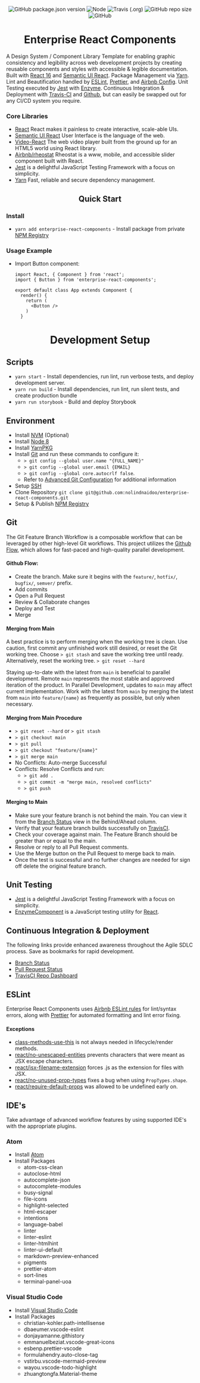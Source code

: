 <div align="center">

![GitHub package.json version](https://img.shields.io/github/package-json/v/nolindnaidoo/enterprise-react-components) ![Node](https://img.shields.io/badge/node%20-8-yellow.svg) ![Travis (.org)](https://img.shields.io/travis/nolindnaidoo/enterprise-react-components) ![GitHub repo size](https://img.shields.io/github/repo-size/nolindnaidoo/enterprise-react-components?color=g) ![GitHub](https://img.shields.io/github/license/nolindnaidoo/enterprise-react-components)

</div>

<h1 align="center">Enterprise React Components</h1>

A Design System / Component Library Template for enabling graphic consistency and legibility across web development projects by creating reusable components and styles with accessible & legible documentation. Built with [React 16](https://reactjs.org) and [Semantic UI React](https://react.semantic-ui.com/introduction). Package Management via [Yarn](https://yarnpkg.com/en/). Lint and Beautification handled by [ESLint](https://eslint.org/), [Prettier](https://prettier.io/), and [Airbnb Config](https://www.npmjs.com/package/eslint-config-airbnb). Unit Testing executed by [Jest](https://facebook.github.io/jest/) with [Enzyme](https://github.com/airbnb/enzyme). Continuous Integration & Deployment with [Travis-CI](https://travis-ci.com/) and [Github](https://github.com/), but can easily be swapped out for any CI/CD system you require.

### Core Libraries

- [React](https://facebook.github.io/react) React makes it painless to create interactive, scale-able UIs.
- [Semantic UI React](https://react.semantic-ui.com/introduction) User Interface is the language of the web.
- [Video-React](https://video-react.js.org) The web video player built from the ground up for an HTML5 world using React library.
- [Airbnb/rheostat](https://github.com/airbnb/rheostat) Rheostat is a www, mobile, and accessible slider component built with React.
- [Jest](https://facebook.github.io/jest/) is a delightful JavaScript Testing Framework with a focus on simplicity.
- [Yarn](https://yarnpkg.com/en/) Fast, reliable and secure dependency management.

<h2 align="center">Quick Start</h2>

### Install

- `yarn add enterprise-react-components` - Install package from private [NPM Registry](https://docs.npmjs.com/getting-started)

### Usage Example

- Import Button component:

  ```
  import React, { Component } from 'react';
  import { Button } from 'enterprise-react-components';

  export default class App extends Component {
    render() {
      return (
        <Button />
      )
    }
  ```

<h1 align="center">Development Setup</h1>

## Scripts

- `yarn start` - Install dependencies, run lint, run verbose tests, and deploy development server.
- `yarn run build` - Install dependencies, run lint, run silent tests, and create production bundle
- `yarn run storybook` - Build and deploy Storybook

## Environment

- Install [NVM](https://github.com/nvm-sh/nvm) (Optional)
- Install [Node 8](https://nodejs.org/dist/latest-v8.x/)
- Install [YarnPKG](https://yarnpkg.com/en/docs/install)
- Install [Git](https://git-scm.com/downloads) and run these commands to configure it:
  - `> git config --global user.name "{FULL_NAME}"`
  - `> git config --global user.email {EMAIL}`
  - `> git config --global core.autocrlf false`.
  - Refer to [Advanced Git Configuration](https://git-scm.com/book/en/v2/Customizing-Git-Git-Configuration) for additional information
- Setup [SSH](https://help.github.com/articles/connecting-to-github-with-ssh/)
- Clone Repository `git clone git@github.com:nolindnaidoo/enterprise-react-components.git`
- Setup & Publish [NPM Registry](https://docs.npmjs.com/getting-started)

## Git

The Git Feature Branch Workflow is a composable workflow that can be leveraged by other high-level Git workflows. This project utilizes the [Github Flow](https://guides.github.com/introduction/flow/), which allows for fast-paced and high-quality parallel development.

#### Github Flow:

- Create the branch. Make sure it begins with the `feature/`, `hotfix/`, `bugfix/`, `semver/` prefix.
- Add commits
- Open a Pull Request
- Review & Collaborate changes
- Deploy and Test
- Merge

#### Merging from Main

A best practice is to perform merging when the working tree is clean. Use caution, first commit any unfinished work still desired, or reset the Git working tree. Choose `> git stash` and save the working tree until ready. Alternatively, reset the working tree. `> git reset --hard`

Staying up-to-date with the latest from `main` is beneficial to parallel development. Remote `main` represents the most stable and approved iteration of the product. In Parallel Development, updates to `main` may affect current implementation. Work with the latest from `main` by merging the latest from `main` into `feature/{name}` as frequently as possible, but only when necessary.

#### Merging from Main Procedure

- `> git reset --hard` or `> git stash`
- `> git checkout main`
- `> git pull`
- `> git checkout "feature/{name}"`
- `> git merge main`
- No Conflicts: Auto-merge Successful
- Conflicts: Resolve Conflicts and run:
  - `> git add .`
  - `> git commit -m "merge main, resolved conflicts"`
  - `> git push`

#### Merging to Main

- Make sure your feature branch is not behind the main. You can view it from the [Branch Status](https://github.com/nolindnaidoo/enterprise-react-components/branches) view in the Behind/Ahead column.
- Verify that your feature branch builds successfully on [TravisCI](https://travis-ci.org/github/nolindnaidoo/enterprise-react-components/branches).
- Check your coverage against main. The Feature Branch should be greater than or equal to the main.
- Resolve or reply to all Pull Request comments.
- Use the Merge button on the Pull Request to merge back to main.
- Once the test is successful and no further changes are needed for sign off delete the original feature branch.

## Unit Testing

- [Jest](https://facebook.github.io/jest/) is a delightful JavaScript Testing Framework with a focus on simplicity.
- [EnzymeComponent](https://github.com/airbnb/enzyme) is a JavaScript testing utility for [React](https://facebook.github.io/react).

## Continuous Integration & Deployment

The following links provide enhanced awareness throughout the Agile SDLC process. Save as bookmarks for rapid development.

- [Branch Status](https://github.com/nolindnaidoo/enterprise-react-components/branches)
- [Pull Request Status](https://github.com/nolindnaidoo/enterprise-react-components/pulls)
- [TravisCI Repo Dashboard](https://travis-ci.org/github/nolindnaidoo/enterprise-react-components)

## ESLint

Enterprise React Components uses [Airbnb ESLint rules](https://github.com/airbnb/javascript) for lint/syntax errors, along with [Prettier](https://github.com/prettier/prettier) for automated formatting and lint error fixing.

#### Exceptions

- [class-methods-use-this](http://eslint.org/docs/rules/class-methods-use-this) is not always needed in lifecycle/render methods.
- [react/no-unescaped-entities](https://github.com/yannickcr/eslint-plugin-react/blob/master/docs/rules/no-unescaped-entities.md) prevents characters that were meant as JSX escape characters.
- [react/jsx-filename-extension](https://github.com/yannickcr/eslint-plugin-react/blob/master/docs/rules/jsx-filename-extension.md) forces .js as the extension for files with JSX.
- [react/no-unused-prop-types](https://github.com/yannickcr/eslint-plugin-react/blob/master/docs/rules/no-unused-prop-types.md) fixes a bug when using `PropTypes.shape`.
- [react/require-default-props](https://github.com/yannickcr/eslint-plugin-react/blob/master/docs/rules/require-default-props.md) was allowed to be undefined early on.

## IDE's

Take advantage of advanced workflow features by using supported IDE's with the appropriate plugins.

### Atom

- Install [Atom](https://atom.io)
- Install Packages
  - atom-css-clean
  - autoclose-html
  - autocomplete-json
  - autocomplete-modules
  - busy-signal
  - file-icons
  - highlight-selected
  - html-escaper
  - intentions
  - language-babel
  - linter
  - linter-eslint
  - linter-htmlhint
  - linter-ui-default
  - markdown-preview-enhanced
  - pigments
  - prettier-atom
  - sort-lines
  - terminal-panel-uoa

### Visual Studio Code

- Install [Visual Studio Code](https://code.visualstudio.com)
- Install Packages
  - christian-kohler.path-intellisense
  - dbaeumer.vscode-eslint
  - donjayamanne.githistory
  - emmanuelbeziat.vscode-great-icons
  - esbenp.prettier-vscode
  - formulahendry.auto-close-tag
  - vstirbu.vscode-mermaid-preview
  - wayou.vscode-todo-highlight
  - zhuangtongfa.Material-theme
